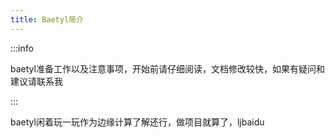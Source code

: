 ```yaml
---
title: Baetyl简介
---
```


:::info

baetyl准备工作以及注意事项，开始前请仔细阅读，文档修改较快，如果有疑问和建议请联系我

:::

baetyl闲着玩一玩作为边缘计算了解还行，做项目就算了，ljbaidu


